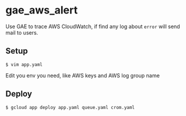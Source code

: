 # gae_aws_alert
Use GAE to trace AWS CloudWatch, if find any log about `error` will send mail to users.

## Setup
```
$ vim app.yaml
```
Edit you env you need, like AWS keys and AWS log group name

## Deploy
```
$ gcloud app deploy app.yaml queue.yaml crom.yaml
```
